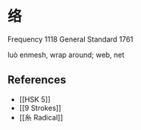 # 络
Frequency 1118
General Standard 1761

luò
enmesh, wrap around; web, net

## References
- [[HSK 5]]
- [[9 Strokes]]
- [[糸 Radical]]